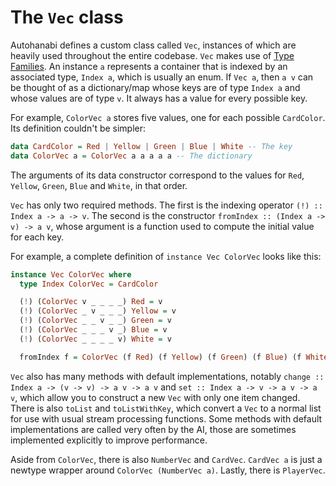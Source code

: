 # The `Vec` class

Autohanabi defines a custom class called `Vec`,
instances of which are heavily used throughout the entire codebase.
`Vec` makes use of
[Type Families](https://ghc.gitlab.haskell.org/ghc/doc/users_guide/exts/type_families.html).
An instance `a` represents a container that is indexed by an associated type,
`Index a`, which is usually an enum.
If `Vec a`, then `a v` can be thought of as a dictionary/map whose keys are of type `Index a`
and whose values are of type `v`.
It always has a value for every possible key.

For example, `ColorVec a` stores five values, one for each possible `CardColor`.
Its definition couldn't be simpler:

```hs
data CardColor = Red | Yellow | Green | Blue | White -- The key
data ColorVec a = ColorVec a a a a a -- The dictionary
```

The arguments of its data constructor correspond to the values for
`Red`, `Yellow`, `Green`, `Blue` and `White`, in that order.

`Vec` has only two required methods.
The first is the indexing operator `(!) :: Index a -> a -> v`.
The second is the constructor `fromIndex :: (Index a -> v) -> a v`,
whose argument is a function used to compute the initial value for each key.

For example, a complete definition of `instance Vec ColorVec` looks like this:

```hs
instance Vec ColorVec where
  type Index ColorVec = CardColor

  (!) (ColorVec v _ _ _ _) Red = v
  (!) (ColorVec _ v _ _ _) Yellow = v
  (!) (ColorVec _ _ v _ _) Green = v
  (!) (ColorVec _ _ _ v _) Blue = v
  (!) (ColorVec _ _ _ _ v) White = v

  fromIndex f = ColorVec (f Red) (f Yellow) (f Green) (f Blue) (f White)
```

`Vec` also has many methods with default implementations,
notably `change :: Index a -> (v -> v) -> a v -> a v`
and `set :: Index a -> v -> a v -> a v`,
which allow you to construct a new `Vec` with only one item changed.
There is also `toList` and `toListWithKey`, which convert a `Vec` to a normal list
for use with usual stream processing functions.
Some methods with default implementations are called very often by the AI,
those are sometimes implemented explicitly to improve performance.

Aside from `ColorVec`, there is also `NumberVec` and `CardVec`.
`CardVec a` is just a newtype wrapper around `ColorVec (NumberVec a)`.
Lastly, there is `PlayerVec`.
